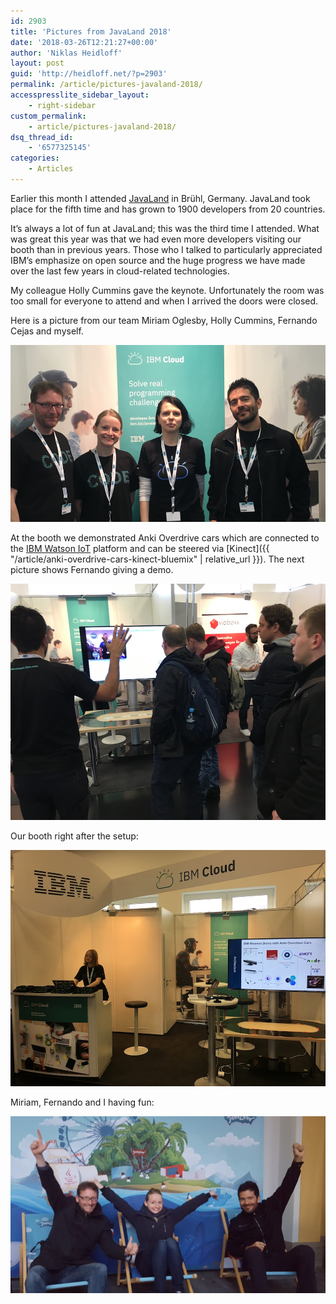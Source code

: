```yaml
---
id: 2903
title: 'Pictures from JavaLand 2018'
date: '2018-03-26T12:21:27+00:00'
author: 'Niklas Heidloff'
layout: post
guid: 'http://heidloff.net/?p=2903'
permalink: /article/pictures-javaland-2018/
accesspresslite_sidebar_layout:
    - right-sidebar
custom_permalink:
    - article/pictures-javaland-2018/
dsq_thread_id:
    - '6577325145'
categories:
    - Articles
---
```


Earlier this month I attended [JavaLand](https://www.javaland.eu/de/javaland-2018/) in Brühl, Germany. JavaLand took place for the fifth time and has grown to 1900 developers from 20 countries.

It’s always a lot of fun at JavaLand; this was the third time I attended. What was great this year was that we had even more developers visiting our booth than in previous years. Those who I talked to particularly appreciated IBM’s emphasize on open source and the huge progress we have made over the last few years in cloud-related technologies.

My colleague Holly Cummins gave the keynote. Unfortunately the room was too small for everyone to attend and when I arrived the doors were closed.

Here is a picture from our team Miriam Oglesby, Holly Cummins, Fernando Cejas and myself.

![image](/assets/img/2018/03/javaland18-2.png)

At the booth we demonstrated Anki Overdrive cars which are connected to the [IBM Watson IoT](http://ibm.biz/nheidloff) platform and can be steered via [Kinect]({{ "/article/anki-overdrive-cars-kinect-bluemix" | relative_url }}). The next picture shows Fernando giving a demo.

![image](/assets/img/2018/03/javaland18-3.jpg)

Our booth right after the setup:

![image](/assets/img/2018/03/javaland18-1.jpg)

Miriam, Fernando and I having fun:

![image](/assets/img/2018/03/javaland18-4.png)